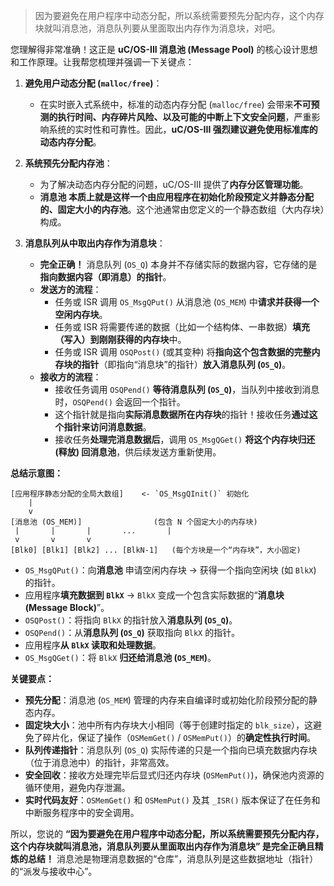 > 因为要避免在用户程序中动态分配，所以系统需要预先分配内存，这个内存块就叫消息池，消息队列要从里面取出内存作为消息块，对吧。

您理解得非常准确！这正是 **uC/OS-III 消息池 (Message Pool)** 的核心设计思想和工作原理。让我帮您梳理并强调一下关键点：

1.  **避免用户动态分配 (`malloc/free`)**：
    *   在实时嵌入式系统中，标准的动态内存分配 (`malloc/free`) 会带来**不可预测的执行时间、内存碎片风险、以及可能的中断上下文安全问题**，严重影响系统的实时性和可靠性。因此，**uC/OS-III 强烈建议避免使用标准库的动态内存分配**。

2.  **系统预先分配内存池**：
    *   为了解决动态内存分配的问题，uC/OS-III 提供了**内存分区管理功能**。
    *   **消息池 本质上就是这样一个由应用程序在初始化阶段预定义并静态分配的、固定大小的内存池**。这个池通常由您定义的一个静态数组（大内存块）构成。

3.  **消息队列从中取出内存作为消息块**：
    *   **完全正确！** 消息队列 (`OS_Q`) 本身并不存储实际的数据内容，它存储的是 **指向数据内容（即消息）的指针**。
    *   **发送方的流程**：
        *   任务或 ISR 调用 `OS_MsgQPut()` 从消息池 (`OS_MEM`) 中**请求并获得一个空闲内存块**。
        *   任务或 ISR 将需要传递的数据（比如一个结构体、一串数据）**填充（写入）到刚刚获得的内存块**中。
        *   任务或 ISR 调用 `OSQPost()` (或其变种) 将**指向这个包含数据的完整内存块的指针**（即指向“消息块”的指针）**放入消息队列 (`OS_Q`)**。
    *   **接收方的流程**：
        *   接收任务调用 `OSQPend()` **等待消息队列 (`OS_Q`)**，当队列中接收到消息时，`OSQPend()` 会返回一个指针。
        *   这个指针就是指向**实际消息数据所在内存块**的指针！接收任务**通过这个指针来访问消息数据**。
        *   接收任务**处理完消息数据后**，调用 `OS_MsgQGet()` **将这个内存块归还 (释放) 回消息池**，供后续发送方重新使用。

**总结示意图：**

```
[应用程序静态分配的全局大数组]    <- `OS_MsgQInit()` 初始化
    |
    v
[消息池 (OS_MEM)]                (包含 N 个固定大小的内存块)
 |       |       |       ...       |
 v       v       v
[Blk0] [Blk1] [Blk2] ... [BlkN-1]   (每个方块是一个“内存块”，大小固定)
```

*   `OS_MsgQPut()`：向**消息池** 申请空闲内存块 -> 获得一个指向空闲块 (如 `BlkX`) 的指针。
*   应用程序**填充数据到 `BlkX`** -> `BlkX` 变成一个包含实际数据的“**消息块 (Message Block)**”。
*   `OSQPost()`：将指向 `BlkX` 的指针放入**消息队列 (`OS_Q`)**。
*   `OSQPend()`：从**消息队列 (`OS_Q`)** 获取指向 `BlkX` 的指针。
*   应用程序**从 `BlkX` 读取和处理数据**。
*   `OS_MsgQGet()`：将 `BlkX` **归还给消息池 (`OS_MEM`)**。

**关键要点：**

*   **预先分配**：消息池 (`OS_MEM`) 管理的内存来自编译时或初始化阶段预分配的静态内存。
*   **固定块大小**：池中所有内存块大小相同（等于创建时指定的 `blk_size`），这避免了碎片化，保证了操作（`OSMemGet()` / `OSMemPut()`）的**确定性执行时间**。
*   **队列传递指针**：消息队列 (`OS_Q`) 实际传递的只是一个指向已填充数据内存块（位于消息池中）的指针，非常高效。
*   **安全回收**：接收方处理完毕后显式归还内存块 (`OSMemPut()`)，确保池内资源的循环使用，避免内存泄漏。
*   **实时代码友好**：`OSMemGet()` 和 `OSMemPut()` 及其 `_ISR()` 版本保证了在任务和中断服务程序中的安全调用。

所以，您说的 **“因为要避免在用户程序中动态分配，所以系统需要预先分配内存，这个内存块就叫消息池，消息队列要从里面取出内存作为消息块” 是完全正确且精炼的总结！** 消息池是物理消息数据的“仓库”，消息队列是这些数据地址（指针）的“派发与接收中心”。